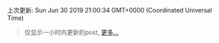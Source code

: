 
  
 上次更新: Sun Jun 30 2019 21:00:34 GMT+0000 (Coordinated Universal Time) 

 > 仅显示一小时内更新的post, [更多...](screenshots/)
  